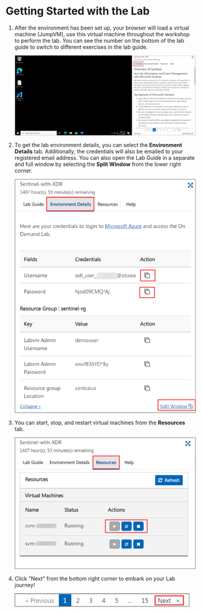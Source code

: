 # Getting Started with the Lab

1. After the environment has been set up, your browser will load a virtual machine (JumpVM), use this virtual machine throughout the workshop to perform the lab. You can see the number on the bottom of the lab guide to switch to different exercises in the lab guide.

   ![](./media/intro1.png)
 
1. To get the lab environment details, you can select the **Environment Details** tab. Additionally, the credentials will also be emailed to your registered email address. You can also open the Lab Guide in a separate and full window by selecting the **Split Window** from the lower right corner. 

    ![](./media/intro2.png)

1. You can start, stop, and restart virtual machines from the **Resources** tab.

   ![](./media/intro3.png)

1. Click "Next" from the bottom right corner to embark on your Lab journey!
 
   ![Start Your Azure Journey](./media/intro(4).png)
